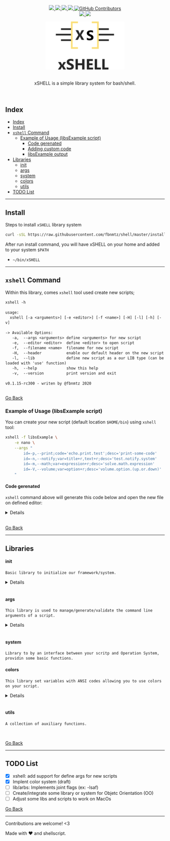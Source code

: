 <!--
 ############################################################################
 Project: xSHELL (none)
 File...: readme.md
 Created: Friday, 2022/12/30 - 04:54:21
 Author.: @fbnmtz, (fabiano.matoz@gmail.com)
 ~·~·~·~·~·~·~·~·~·~·~·~·~~·~·~·~·~·~·~·~·~·~·~·~·~~·~·~·~·~·~~·~·~·~·~·~·~·~
 Last Modified: Monday, 2023/02/06 - 23:53:45
 Modified By..: @fbnmtz, (fabiano.matoz@gmail.com)
 ~·~·~·~·~·~·~·~·~·~·~·~·~~·~·~·~·~·~·~·~·~·~·~·~·~~·~·~·~·~·~~·~·~·~·~·~·~·~
 Version: 0.0.21.452
 ~·~·~·~·~·~·~·~·~·~·~·~·~~·~·~·~·~·~·~·~·~·~·~·~·~~·~·~·~·~·~~·~·~·~·~·~·~·~
 Description: 
  >
 ############################################################################
 HISTORY:
-->

<p align="center">
    <a href="https://www.codefactor.io/repository/github/fbnmtz/xSHELL/">
        <img src="https://www.codefactor.io/repository/github/fbnmtz/xSHELL/badge">
    </a>
    <a href="https://github.com/fbnmtz/shell/issues">
        <img src="https://img.shields.io/github/issues/fbnmtz/shell.svg">
    </a>
    <a href="https://img.shields.io/github/forks/fbnmtz/shell.svg">
        <img src="https://img.shields.io/github/forks/fbnmtz/shell.svg">
    </a>
    <a href="https://github.com/fbnmtz/shell/stargazers">
        <img src="https://img.shields.io/github/stars/fbnmtz/shell.svg">
    </a>
    <a href="https://github.com/fbnmtz/shell/graphs/contributors">
      <img alt="GitHub Contributors" src="https://img.shields.io/github/contributors/fbnmtz/shell" />
    </a>
    </br>
    <a href="https://repology.org/metapackage/shell/versions">
        <img src="https://repology.org/badge/tiny-repos/shell.svg">
    </a>
    <a href="https://gitHub.com/fbnmtz/xSHELL/releases/">
        <img src="https://img.shields.io/github/release/fbnmtz/xSHELL.svg">
    </a>
    <!-- <a href="#">
        <img src="https://img.shields.io/github/downloads/fbnmtz/xSHELL/total">
    </a> -->
</p>

<p align="center">
    <img width="250px" src="./docs/logo.jpg" align="center" alt="GitHub Readme Stats" />
    </br></br></br>xSHELL is a simple library system for bash/shell.</br></br></br>
</p>

## Index

- [Index](#index)
- [Install](#install)
- [`xshell` Command](#xshell-command)
  - [Example of Usage (libsExample script)](#example-of-usage-libsexample-script)
    - [Code gerenated](#code-gerenated)
    - [Adding custom code](#adding-custom-code)
    - [libsExample output](#libsexample-output)
- [Libraries](#libraries)
    - [init](#init)
    - [args](#args)
    - [system](#system)
    - [colors](#colors)
    - [utils](#utils)
- [TODO List](#todo-list)

---

## Install

Steps to install `xSHELL` library system

```bash
curl -sSL https://raw.githubusercontent.com/fbnmtz/shell/master/install | bash 

```

After run install command, you will have xSHELL on your home and added to your system `$PATH`

* `~/bin/xSHELL`

---

## `xshell` Command

Within this library, comes `xshell` tool used create new scripts;

```
xshell -h

usage:
  xshell [-a <arguments>] [-e <editor>] [-f <name>] [-H] [-l] [-h] [-v]

-> Available Options:
   -a,  --args <arguments> define <arguments> for new script
   -e,  --editor <editor>  define <editor> to open script
   -f,  --filename <name>  filename for new script
   -H,  --header           enable our default header on the new script
   -l,  --lib              define new script as a our LIB type (can be loaded with 'use' function)
   -h,  --help             show this help
   -v,  --version          print version and exit

v0.1.15-rc300 - writen by @fbnmtz 2020


```

[Go Back](#index)

### Example of Usage (libsExample script)

You can create your new script (default location `$HOME/bin`) using `xshell` tool:

```bash
xshell -f libsExample \
    -e nano \
    --args "
        id=-p,--print;code='echo.print.test';desc='print-some-code' 
        id=-n,--notify;var=title+r,text+r;desc='test.notify.system' 
        id=-m,--math;var=expression+r;desc='solve.math.expression'  
        id=-V,--volume;var=option+r;desc='volume.option.(up.or.down)'
    "
```

<!-- # now, you can easily define args and usage info with 'xarg' function
# params supported:
#      * --id <shortflat,longflag>
#            this param require two params 
#                1. --var or --code
#                2. --desc
#          * --var <var1:varvalue,var2+r,var3+o>
#          * --desc <description>
# We have another param made to be used alone 
#      * --section <group name>
#            this param will group args defined after it -->

#### Code gerenated

`xshell` command above will generate this code below and open the new file on defined editor:

<details close="true">

```bash
#!/usr/bin/env bash
# script: libsExample

_AUTHOR_="fabiano.matoz@gmail.com"
_CREATED_AT_="2023"
_CURRENT_VERSION_="0.0.1"

# ~·~·~·~·~·~·~·~·~·~·~·~·~~·~·~·~·~·~·~·~·~·~·~·~·~~·~·~·~·~·~
# shellcheck disable=SC1090,SC2154
#   * SC1090: Can't follow non-constant source. Use a directive to specify location.
#       -> cant follow or source usage
#   * SC2154: var is referenced but not assigned.
#       -> variables will be created by or library system (don't worry)

# ~·~·~·~·~·~·~·~·~·~·~·~·~~·~·~·~·~·~·~·~·~·~·~·~·~~·~·~·~·~·~
source ~/bin/xSHELL/init
use args

# ~·~·~·~·~·~·~·~·~·~·~·~·~~·~·~·~·~·~·~·~·~·~·~·~·~~·~·~·~·~·~
xarg --id -p,--print --code 'echo print test' --desc 'print-some-code'
xarg --id -n,--notify --var title+r,text+r --desc 'test notify system'
xarg --id -m,--math --var expression+r --desc 'solve math expression'
xarg --id -V,--volume --var option+r --desc 'volume option (up or down)'
# ~·~·~·~·~·~·~·~·~·~·~·~·~~·~·~·~·~·~·~·~·~·~·~·~·~~·~·~·~·~·~
# initilizae values before xrun (if you need to)

# ~·~·~·~·~·~·~·~·~·~·~·~·~~·~·~·~·~·~·~·~·~·~·~·~·~~·~·~·~·~·~
# arguments will be checked/validated here (use --xhelp arg for more info)
xrun --xreject-unknow --xrequire-one "$@"

# ~·~·~·~·~·~·~·~·~·~·~·~·~~·~·~·~·~·~·~·~·~·~·~·~·~~·~·~·~·~·~
# now put your code below


```

#### Adding custom code

After it, you can create all your code using args defined earlier.

Example:

```bash
# code for -m/--math arg
if [ -n "$expression" ] ; then
    echo $(($expression))
fi

# test notification function on lib/system 
if [ -n "$title" ]; then
    xsys.notify "$title" "$text"
fi

# test volume function on lib/system
if [ -n "$option" ]; then
    xsys.vol "--$option"
    xsys.notify Volume "$option" # - $(xsys.vol "--status")"
fi

```

#### libsExample output

The code above will generate this output

```
# check help
libsExapmle -h

usage:
  libsExapmle [-p] [-n <title> <text>] [-m <expression>] [-V <option>] [-h] [-v]

-> Custom Args:
   -p,  --print                 print some code
   -n,  --notify <title> <text> test notify system
   -m,  --math <expression>     solve math expression
   -V,  --volume <option>       volume option (up or down)

-> Information Options:
   -h,  --help                  show this help
   -v,  --version               print version and exit

v0.0.6-rc81 - writen by @fbnmtz 2023

# using --math option
libsExapmle --math "2*2"
4

```

</details>
</br>

[Go Back](#index)

<!-- ### Note about lib/args:

1. using `xarg` function, two options are automatically generated (`--help `and `--version`):

   1. --help

      `create a usage information based on defined parameters with function 'xarg'`
   2. --version

      `show de version defined by variable ${_CURRENT_VERSION_`}
2. some values come from the header information. If you don't use the same header, please define this variables before call `xrun` function:

   ```bash
   _AUTHOR_="YourNme"
   _CREATED_AT_="year"
   _CURRENT_VERSION_="X.X.X"
   ```
[Go Back](#index) -->

---

## Libraries

#### init

    Basic library to initialize our framework/system.

<details close="true">

* Variables

  * `$APP`
    * Store current script name
  * `$APP_DIR`
    * Store current script path
  * `$APP_HOME`
    * Default location to script save configs and related files
* Functions

  * `xsetHome {dir1, dir2}`
    * Create `$APP_HOME` directory. Default localtion is `$HOME/.fbnmtz/$APP`
  * `use lib1 lib2 lib3`
    * function to easily load libraries into your script
  * `xrequirements binary1 binary2`
    * function to check if a binary exists on your system. Pass program names separeted by spaces. Throw an error and exit if not found.
    * you can test conditional binarys using this syntax: `xrequirements bin1:bin2` (that means bin1 or bin2)
</details>
</br>

#### args
    This library is used to manage/generate/validate the command line arguments of a script.

<details close="true">

Functions
* `xarg`
  * used to define arguments: 
 
  ```
  # params supported:
    * --id <shortflat,longflag>
      * should be used with '--var' or '--code' 
        1. --var <var1:varvalue,var2+r,+o>
          1.1. `var:value` means this arg will set a var `var=value`
          1.2. `var+r` means this arg will require a new arg and i (can't be null)
          1.3. `var+o` means this arg accepts another argument (but can be null)
        2. --code <shell commands>
          2.1. this arg will run arg received with `eval` function
    * --desc <description>
      * define description for this argument (will be used in help/usage information)

  # Examples of usage of 'xarg' function:

  xarg --id "-h,--help"    --code "xusage --help"                      --desc "show this help"
  xarg --id "-v,--version" --code "echo "$_CURRENT_VERSION_"; exit" --desc "print version and exit"

  ```
* `xrun`
  * validates arguments 
  ```
  # params to define validations:
    * --xrequire-one
    * --xreject-unknow
    
  # set version format to use release candidate version:
    * --xversionrc

  # help / information 
    * --xdebug 
    * --xhelp
  ```
* `xhelp`
  * set help information to the script. Mostly used internally but you can use it to set header and footer information. 

  ```
  # usable argumnets
    * --header=<value>
    * --footer=<value>
  ```

* `xusage`
* `xflag_require_value`
* `xrequire_one`

</details>
</br>

#### system
    Library to by an interface between your scritp and Operation System, providin some basic functions.

#### colors
    This library set variables with ANSI codes allowing you to use colors on your script. 

<details close="true">

* Variables
  * RESET
  * BOLD
  * DIM
  * UNDERLINED
  * BLINK
  * REVERSE
  * HIDDEN
  * BLACK
  * RED
  * GREEN
  * YELLOW
  * BLUE
  * MAGENTA
  * CYAN
  * WHITE
  
</details>
</br>

#### utils
    A collection of auxiliary functions.
</br>

[Go Back](#index)

---

## TODO List

* [x] xshell: add support for define args for new scripts
* [x] Implent color system (draft)
* [ ] lib/arbs: Implements joint flags (ex: -lsaf)
* [ ] Create/integrate some library or system for Objetc Orientation (OO)
* [ ] Adjust some libs and scripts to work on MacOs

[Go Back](#index)

---

Contributions are welcome! &lt;3

Made with ❤️ and shellscript.

